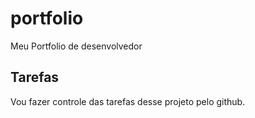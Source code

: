 # portfolio
Meu Portfolio de desenvolvedor

## Tarefas

Vou fazer controle das tarefas desse projeto pelo github.